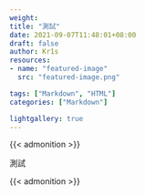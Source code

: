 ```yaml
---
weight:
title: "測試"
date: 2021-09-07T11:48:01+08:00
draft: false
author: Kr1s
resources:
- name: "featured-image"
  src: "featured-image.png"

tags: ["Markdown", "HTML"]
categories: ["Markdown"]

lightgallery: true
---
```


{{< admonition >}}

測試

{{< admonition >}}